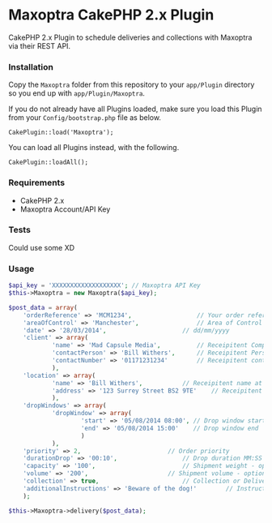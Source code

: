 Maxoptra CakePHP 2.x Plugin
================

CakePHP 2.x Plugin to schedule deliveries and collections with Maxoptra via their REST API.

### Installation

Copy the `Maxoptra` folder from this repository to your `app/Plugin` directory so you end up with `app/Plugin/Maxoptra`.

If you do not already have all Plugins loaded, make sure you load this Plugin from your `Config/bootstrap.php` file as below.

```
CakePlugin::load('Maxoptra'); 
```

You can load all Plugins instead, with the following.

```
CakePlugin::loadAll(); 
```

### Requirements

* CakePHP 2.x
* Maxoptra Account/API Key

### Tests

Could use some XD

### Usage

```php
$api_key = 'XXXXXXXXXXXXXXXXXXX'; // Maxoptra API Key
$this->Maxoptra = new Maxoptra($api_key);

$post_data = array(
	'orderReference' => 'MCM1234', 					// Your order reference
	'areaOfControl' => 'Manchester', 				// Area of Control in Maxoptra for this order
	'date' => '28/03/2014',						// dd/mm/yyyy
	'client' => array(
			'name' => 'Mad Capsule Media',			// Receipitent Company or Person name
			'contactPerson' => 'Bill Withers',		// Receipitent Person fullname
			'contactNumber' => '01171231234'		// Receipitent contact telephone number
			),
	'location' => array(
			'name' => 'Bill Withers',			// Receipitent name at location
			'address' => '123 Surrey Street BS2 9TE'	// Receipitent address, without country
			),
	'dropWindows' => array(
			'dropWindow' => array(
					'start' => '05/08/2014 08:00', // Drop window start
					'end' => '05/08/2014 15:00'    // Drop window end
					)
			),
	'priority' => 2, 						// Order priority
	'durationDrop' => '00:10',	 				// Drop duration MM:SS
	'capacity' => '100', 						// Shipment weight - optional
	'volume' => '200', 						// Shipment volume - optional
	'collection' => true, 						// Collection or Delivery true/false
	'additionalInstructions' => 'Beware of the dog!'		// Instructions to driver
	);

$this->Maxoptra->delivery($post_data);
```

